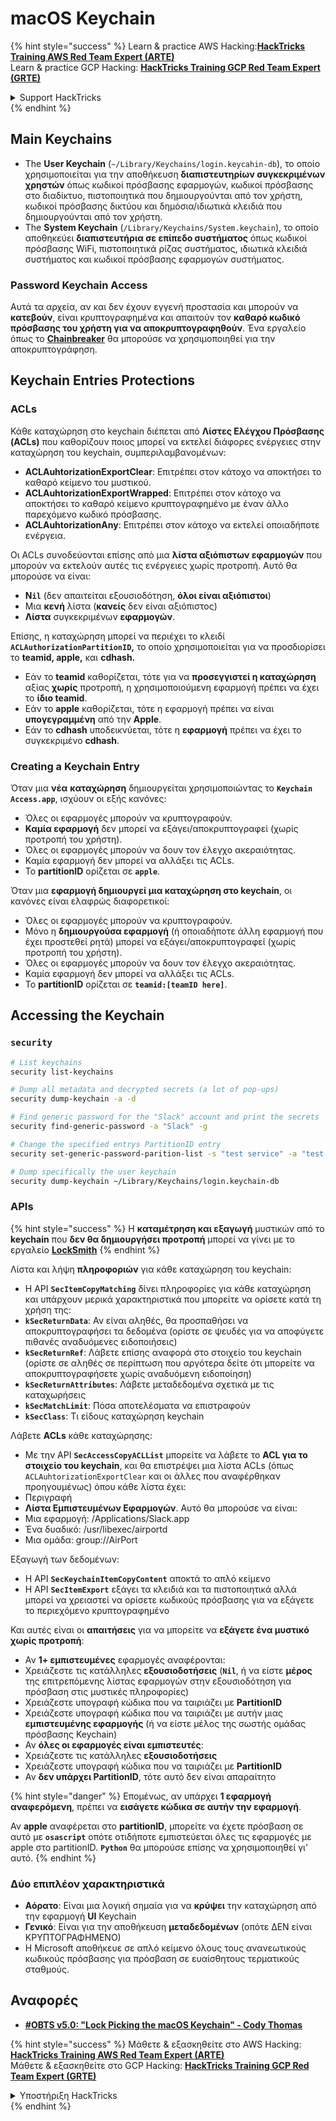 # macOS Keychain

{% hint style="success" %}
Learn & practice AWS Hacking:<img src="../../.gitbook/assets/arte.png" alt="" data-size="line">[**HackTricks Training AWS Red Team Expert (ARTE)**](https://training.hacktricks.xyz/courses/arte)<img src="../../.gitbook/assets/arte.png" alt="" data-size="line">\
Learn & practice GCP Hacking: <img src="../../.gitbook/assets/grte.png" alt="" data-size="line">[**HackTricks Training GCP Red Team Expert (GRTE)**<img src="../../.gitbook/assets/grte.png" alt="" data-size="line">](https://training.hacktricks.xyz/courses/grte)

<details>

<summary>Support HackTricks</summary>

* Check the [**subscription plans**](https://github.com/sponsors/carlospolop)!
* **Join the** 💬 [**Discord group**](https://discord.gg/hRep4RUj7f) or the [**telegram group**](https://t.me/peass) or **follow** us on **Twitter** 🐦 [**@hacktricks\_live**](https://twitter.com/hacktricks\_live)**.**
* **Share hacking tricks by submitting PRs to the** [**HackTricks**](https://github.com/carlospolop/hacktricks) and [**HackTricks Cloud**](https://github.com/carlospolop/hacktricks-cloud) github repos.

</details>
{% endhint %}


## Main Keychains

* The **User Keychain** (`~/Library/Keychains/login.keycahin-db`), το οποίο χρησιμοποιείται για την αποθήκευση **διαπιστευτηρίων συγκεκριμένων χρηστών** όπως κωδικοί πρόσβασης εφαρμογών, κωδικοί πρόσβασης στο διαδίκτυο, πιστοποιητικά που δημιουργούνται από τον χρήστη, κωδικοί πρόσβασης δικτύου και δημόσια/ιδιωτικά κλειδιά που δημιουργούνται από τον χρήστη.
* The **System Keychain** (`/Library/Keychains/System.keychain`), το οποίο αποθηκεύει **διαπιστευτήρια σε επίπεδο συστήματος** όπως κωδικοί πρόσβασης WiFi, πιστοποιητικά ρίζας συστήματος, ιδιωτικά κλειδιά συστήματος και κωδικοί πρόσβασης εφαρμογών συστήματος.

### Password Keychain Access

Αυτά τα αρχεία, αν και δεν έχουν εγγενή προστασία και μπορούν να **κατεβούν**, είναι κρυπτογραφημένα και απαιτούν τον **καθαρό κωδικό πρόσβασης του χρήστη για να αποκρυπτογραφηθούν**. Ένα εργαλείο όπως το [**Chainbreaker**](https://github.com/n0fate/chainbreaker) θα μπορούσε να χρησιμοποιηθεί για την αποκρυπτογράφηση.

## Keychain Entries Protections

### ACLs

Κάθε καταχώρηση στο keychain διέπεται από **Λίστες Ελέγχου Πρόσβασης (ACLs)** που καθορίζουν ποιος μπορεί να εκτελεί διάφορες ενέργειες στην καταχώρηση του keychain, συμπεριλαμβανομένων:

* **ACLAuhtorizationExportClear**: Επιτρέπει στον κάτοχο να αποκτήσει το καθαρό κείμενο του μυστικού.
* **ACLAuhtorizationExportWrapped**: Επιτρέπει στον κάτοχο να αποκτήσει το καθαρό κείμενο κρυπτογραφημένο με έναν άλλο παρεχόμενο κωδικό πρόσβασης.
* **ACLAuhtorizationAny**: Επιτρέπει στον κάτοχο να εκτελεί οποιαδήποτε ενέργεια.

Οι ACLs συνοδεύονται επίσης από μια **λίστα αξιόπιστων εφαρμογών** που μπορούν να εκτελούν αυτές τις ενέργειες χωρίς προτροπή. Αυτό θα μπορούσε να είναι:

* **N`il`** (δεν απαιτείται εξουσιοδότηση, **όλοι είναι αξιόπιστοι**)
* Μια **κενή** λίστα (**κανείς** δεν είναι αξιόπιστος)
* **Λίστα** συγκεκριμένων **εφαρμογών**.

Επίσης, η καταχώρηση μπορεί να περιέχει το κλειδί **`ACLAuthorizationPartitionID`,** το οποίο χρησιμοποιείται για να προσδιορίσει το **teamid, apple,** και **cdhash.**

* Εάν το **teamid** καθορίζεται, τότε για να **προσεγγιστεί η καταχώρηση** αξίας **χωρίς** προτροπή, η χρησιμοποιούμενη εφαρμογή πρέπει να έχει το **ίδιο teamid**.
* Εάν το **apple** καθορίζεται, τότε η εφαρμογή πρέπει να είναι **υπογεγραμμένη** από την **Apple**.
* Εάν το **cdhash** υποδεικνύεται, τότε η **εφαρμογή** πρέπει να έχει το συγκεκριμένο **cdhash**.

### Creating a Keychain Entry

Όταν μια **νέα** **καταχώρηση** δημιουργείται χρησιμοποιώντας το **`Keychain Access.app`**, ισχύουν οι εξής κανόνες:

* Όλες οι εφαρμογές μπορούν να κρυπτογραφούν.
* **Καμία εφαρμογή** δεν μπορεί να εξάγει/αποκρυπτογραφεί (χωρίς προτροπή του χρήστη).
* Όλες οι εφαρμογές μπορούν να δουν τον έλεγχο ακεραιότητας.
* Καμία εφαρμογή δεν μπορεί να αλλάξει τις ACLs.
* Το **partitionID** ορίζεται σε **`apple`**.

Όταν μια **εφαρμογή δημιουργεί μια καταχώρηση στο keychain**, οι κανόνες είναι ελαφρώς διαφορετικοί:

* Όλες οι εφαρμογές μπορούν να κρυπτογραφούν.
* Μόνο η **δημιουργούσα εφαρμογή** (ή οποιαδήποτε άλλη εφαρμογή που έχει προστεθεί ρητά) μπορεί να εξάγει/αποκρυπτογραφεί (χωρίς προτροπή του χρήστη).
* Όλες οι εφαρμογές μπορούν να δουν τον έλεγχο ακεραιότητας.
* Καμία εφαρμογή δεν μπορεί να αλλάξει τις ACLs.
* Το **partitionID** ορίζεται σε **`teamid:[teamID here]`**.

## Accessing the Keychain

### `security`
```bash
# List keychains
security list-keychains

# Dump all metadata and decrypted secrets (a lot of pop-ups)
security dump-keychain -a -d

# Find generic password for the "Slack" account and print the secrets
security find-generic-password -a "Slack" -g

# Change the specified entrys PartitionID entry
security set-generic-password-parition-list -s "test service" -a "test acount" -S

# Dump specifically the user keychain
security dump-keychain ~/Library/Keychains/login.keychain-db
```
### APIs

{% hint style="success" %}
Η **καταμέτρηση και εξαγωγή** μυστικών από το **keychain** που **δεν θα δημιουργήσει προτροπή** μπορεί να γίνει με το εργαλείο [**LockSmith**](https://github.com/its-a-feature/LockSmith)
{% endhint %}

Λίστα και λήψη **πληροφοριών** για κάθε καταχώρηση του keychain:

* Η API **`SecItemCopyMatching`** δίνει πληροφορίες για κάθε καταχώρηση και υπάρχουν μερικά χαρακτηριστικά που μπορείτε να ορίσετε κατά τη χρήση της:
* **`kSecReturnData`**: Αν είναι αληθές, θα προσπαθήσει να αποκρυπτογραφήσει τα δεδομένα (ορίστε σε ψευδές για να αποφύγετε πιθανές αναδυόμενες ειδοποιήσεις)
* **`kSecReturnRef`**: Λάβετε επίσης αναφορά στο στοιχείο του keychain (ορίστε σε αληθές σε περίπτωση που αργότερα δείτε ότι μπορείτε να αποκρυπτογραφήσετε χωρίς αναδυόμενη ειδοποίηση)
* **`kSecReturnAttributes`**: Λάβετε μεταδεδομένα σχετικά με τις καταχωρήσεις
* **`kSecMatchLimit`**: Πόσα αποτελέσματα να επιστραφούν
* **`kSecClass`**: Τι είδους καταχώρηση keychain

Λάβετε **ACLs** κάθε καταχώρησης:

* Με την API **`SecAccessCopyACLList`** μπορείτε να λάβετε το **ACL για το στοιχείο του keychain**, και θα επιστρέψει μια λίστα ACLs (όπως `ACLAuhtorizationExportClear` και οι άλλες που αναφέρθηκαν προηγουμένως) όπου κάθε λίστα έχει:
* Περιγραφή
* **Λίστα Εμπιστευμένων Εφαρμογών**. Αυτό θα μπορούσε να είναι:
* Μια εφαρμογή: /Applications/Slack.app
* Ένα δυαδικό: /usr/libexec/airportd
* Μια ομάδα: group://AirPort

Εξαγωγή των δεδομένων:

* Η API **`SecKeychainItemCopyContent`** αποκτά το απλό κείμενο
* Η API **`SecItemExport`** εξάγει τα κλειδιά και τα πιστοποιητικά αλλά μπορεί να χρειαστεί να ορίσετε κωδικούς πρόσβασης για να εξάγετε το περιεχόμενο κρυπτογραφημένο

Και αυτές είναι οι **απαιτήσεις** για να μπορείτε να **εξάγετε ένα μυστικό χωρίς προτροπή**:

* Αν **1+ εμπιστευμένες** εφαρμογές αναφέρονται:
* Χρειάζεστε τις κατάλληλες **εξουσιοδοτήσεις** (**`Nil`**, ή να είστε **μέρος** της επιτρεπόμενης λίστας εφαρμογών στην εξουσιοδότηση για πρόσβαση στις μυστικές πληροφορίες)
* Χρειάζεστε υπογραφή κώδικα που να ταιριάζει με **PartitionID**
* Χρειάζεστε υπογραφή κώδικα που να ταιριάζει με αυτήν μιας **εμπιστευμένης εφαρμογής** (ή να είστε μέλος της σωστής ομάδας πρόσβασης Keychain)
* Αν **όλες οι εφαρμογές είναι εμπιστευτές**:
* Χρειάζεστε τις κατάλληλες **εξουσιοδοτήσεις**
* Χρειάζεστε υπογραφή κώδικα που να ταιριάζει με **PartitionID**
* Αν **δεν υπάρχει PartitionID**, τότε αυτό δεν είναι απαραίτητο

{% hint style="danger" %}
Επομένως, αν υπάρχει **1 εφαρμογή αναφερόμενη**, πρέπει να **εισάγετε κώδικα σε αυτήν την εφαρμογή**.

Αν **apple** αναφέρεται στο **partitionID**, μπορείτε να έχετε πρόσβαση σε αυτό με **`osascript`** οπότε οτιδήποτε εμπιστεύεται όλες τις εφαρμογές με apple στο partitionID. **`Python`** θα μπορούσε επίσης να χρησιμοποιηθεί γι' αυτό.
{% endhint %}

### Δύο επιπλέον χαρακτηριστικά

* **Αόρατο**: Είναι μια λογική σημαία για να **κρύψει** την καταχώρηση από την εφαρμογή **UI** Keychain
* **Γενικό**: Είναι για την αποθήκευση **μεταδεδομένων** (οπότε ΔΕΝ είναι ΚΡΥΠΤΟΓΡΑΦΗΜΕΝΟ)
* Η Microsoft αποθήκευε σε απλό κείμενο όλους τους ανανεωτικούς κωδικούς πρόσβασης για πρόσβαση σε ευαίσθητους τερματικούς σταθμούς.

## Αναφορές

* [**#OBTS v5.0: "Lock Picking the macOS Keychain" - Cody Thomas**](https://www.youtube.com/watch?v=jKE1ZW33JpY)


{% hint style="success" %}
Μάθετε & εξασκηθείτε στο AWS Hacking:<img src="../../.gitbook/assets/arte.png" alt="" data-size="line">[**HackTricks Training AWS Red Team Expert (ARTE)**](https://training.hacktricks.xyz/courses/arte)<img src="../../.gitbook/assets/arte.png" alt="" data-size="line">\
Μάθετε & εξασκηθείτε στο GCP Hacking: <img src="../../.gitbook/assets/grte.png" alt="" data-size="line">[**HackTricks Training GCP Red Team Expert (GRTE)**<img src="../../.gitbook/assets/grte.png" alt="" data-size="line">](https://training.hacktricks.xyz/courses/grte)

<details>

<summary>Υποστήριξη HackTricks</summary>

* Ελέγξτε τα [**σχέδια συνδρομής**](https://github.com/sponsors/carlospolop)!
* **Εγγραφείτε στην** 💬 [**ομάδα Discord**](https://discord.gg/hRep4RUj7f) ή στην [**ομάδα telegram**](https://t.me/peass) ή **ακολουθήστε** μας στο **Twitter** 🐦 [**@hacktricks\_live**](https://twitter.com/hacktricks\_live)**.**
* **Μοιραστείτε κόλπα hacking υποβάλλοντας PRs στα** [**HackTricks**](https://github.com/carlospolop/hacktricks) και [**HackTricks Cloud**](https://github.com/carlospolop/hacktricks-cloud) github repos.

</details>
{% endhint %}
